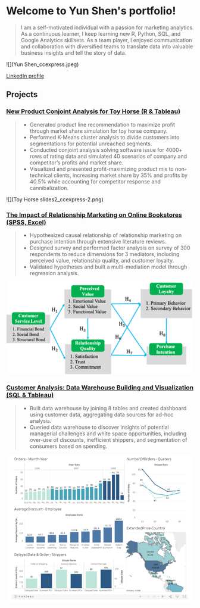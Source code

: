 # Welcome to Yun Shen's portfolio!

>I am a self-motivated individual with a passion for marketing analytics. As a continuous learner, I keep learning new R, Python, SQL, and Google Analytics
>skillsets. As a team player, I enjoyed communication and collaboration with diversified teams to translate data into valuable business insights and tell the story
>of data.  

![](Yun Shen_ccexpress.jpeg)

[LinkedIn profile](https://www.linkedin.com/in/yun-shen-carina/)

## Projects
### [New Product Conjoint Analysis for Toy Horse (R & Tableau)](https://rpubs.com/yunshen/874187)

> - Generated product line recommendation to maximize profit through market share simulation for toy horse company.
> - Performed K-Means cluster analysis to divide customers into segmentations for potential unreached segments.
> - Conducted conjoint analysis solving software issue for 4000+ rows of rating data and simulated 40 scenarios of company and competitor’s profits and market share.
> - Visualized and presented profit-maximizing product mix to non-technical clients, increasing market share by 35% and profits by 40.5% while accounting for competitor response and cannibalization.

![](Toy Horse slides2_ccexpress-2.png)

### [The Impact of Relationship Marketing on Online Bookstores (SPSS, Excel)](https://drive.google.com/file/d/18xAEwumRgFQr19_82c1mIDahJYtrlCKM/view?usp=sharing)

> - Hypothesized causal relationship of relationship marketing on purchase intention through extensive literature reviews.
> - Designed survey and performed factor analysis on survey of 300 respondents to reduce dimensions for 3 mediators, including perceived value, relationship quality, and customer loyalty.
> - Validated hypotheses and built a multi-mediation model through regression analysis.

![](Picture1_ccexpress.png)

### [Customer Analysis: Data Warehouse Building and Visualization (SQL & Tableau)](https://public.tableau.com/app/profile/yun.shen.carina/viz/CustomerAnalysis_16477202783490/Dashboard1)

> - Built data warehouse by joining 8 tables and created dashboard using customer data, aggregating data sources for ad-hoc analysis.
> - Queried data warehouse to discover insights of potential managerial challenges and white space opportunities, including over-use of discounts, inefficient shippers, and segmentation of consumers based on spending.  

![](SQL.png)
